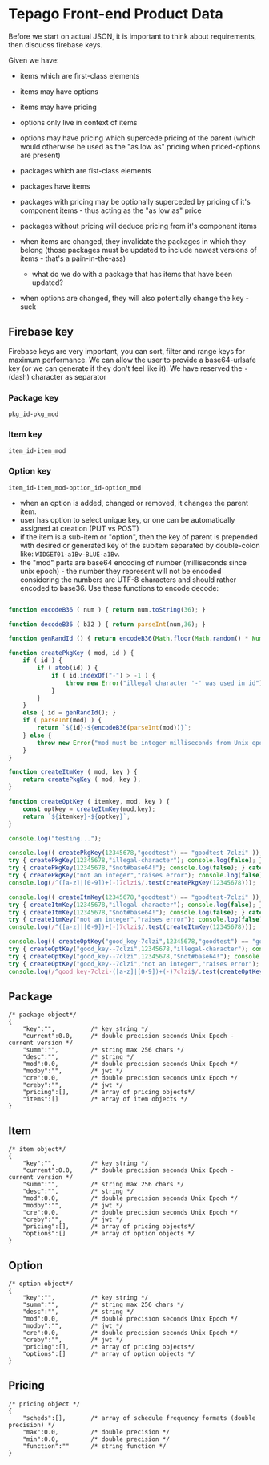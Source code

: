 # Tepago Front-end Product Data

Before we start on actual JSON, it is important to think about requirements, then discucss firebase keys.

Given we have:

- items which are first-class elements
- items may have options
- items may have pricing
- options only live in context of items
- options may have pricing which supercede pricing of the parent (which would otherwise be used as the "as low as" pricing when priced-options are present)
- packages which are fist-class elements
- packages have items
- packages with pricing may be optionally superceded by pricing of it's component items - thus acting as the "as low as" price 
- packages without pricing will deduce pricing from it's component items

- when items are changed, they invalidate the packages in which they belong (those packages must be updated to include newest versions of items - that's a pain-in-the-ass)
  - what do we do with a package that has items that have been updated?

- when options are changed, they will also potentially change the key - suck


## Firebase key
Firebase keys are very important, you can sort, filter and range keys for maximum performance.
We can allow the user to provide a base64-urlsafe key (or we can generate if they don't feel like it). We have reserved the ```-``` (dash) character as separator

### Package key
```
pkg_id-pkg_mod
```

### Item key
```
item_id-item_mod
```

### Option key
```
item_id-item_mod-option_id-option_mod
```

- when an option is added, changed or removed, it changes the parent item.
- user has option to select unique key, or one can be automatically assigned at creation (PUT vs POST)
- if the item is a sub-item or "option", then the key of parent is prepended with desired or generated key of the subitem separated by double-colon like: ```WIDGET01-a1Bv-BLUE-a1Bv```. 
- the "mod" parts are base64 encoding of number (milliseconds since unix epoch) - the number they represent will not be encoded considering the numbers are UTF-8 characters and should rather encoded to base36. Use these functions to encode decode:

```javascript

function encodeB36 ( num ) { return num.toString(36); }

function decodeB36 ( b32 ) { return parseInt(num,36); }

function genRandId () { return encodeB36(Math.floor(Math.random() * Number.MAX_SAFE_INTEGER)); }

function createPkgKey ( mod, id ) {
	if ( id ) {
		if ( atob(id) ) {
			if ( id.indexOf("-") > -1 ) {
				throw new Error("illegal character '-' was used in id");
			}
		}
	}
	else { id = genRandId(); }
	if ( parseInt(mod) ) {
		return `${id}-${encodeB36(parseInt(mod))}`;
	} else {
		throw new Error("mod must be integer milliseconds from Unix epoch");
	}
}

function createItmKey ( mod, key ) {
	return createPkgKey ( mod, key );
}

function createOptKey ( itemkey, mod, key ) {
	const optkey = createItmKey(mod,key);
	return `${itemkey}-${optkey}`;
}

console.log("testing...");

console.log(( createPkgKey(12345678,"goodtest") == "goodtest-7clzi" ));
try { createPkgKey(12345678,"illegal-character"); console.log(false); } catch (e) { console.log(true); } 
try { createPkgKey(12345678,"$not#base64!"); console.log(false); } catch (e) { console.log(true); }
try { createPkgKey("not an integer","raises error"); console.log(false); } catch (e) { console.log(true); }
console.log(/^([a-z]|[0-9])+(-)7clzi$/.test(createPkgKey(12345678)));

console.log(( createItmKey(12345678,"goodtest") == "goodtest-7clzi" ));
try { createItmKey(12345678,"illegal-character"); console.log(false); } catch (e) { console.log(true); } 
try { createItmKey(12345678,"$not#base64!"); console.log(false); } catch (e) { console.log(true); }
try { createItmKey("not an integer","raises error"); console.log(false); } catch (e) { console.log(true); }
console.log(/^([a-z]|[0-9])+(-)7clzi$/.test(createItmKey(12345678)));

console.log(( createOptKey("good_key-7clzi",12345678,"goodtest") == "good_key-7clzi-goodtest-7clzi" ));
try { createOptKey("good_key--7clzi",12345678,"illegal-character"); console.log(false); } catch (e) { console.log(true); } 
try { createOptKey("good_key--7clzi",12345678,"$not#base64!"); console.log(false); } catch (e) { console.log(true); }
try { createOptKey("good_key--7clzi","not an integer","raises error"); console.log(false); } catch (e) { console.log(true); }
console.log(/^good_key-7clzi-([a-z]|[0-9])+(-)7clzi$/.test(createOptKey("good_key-7clzi",12345678)));


```

## Package
```jsonc
/* package object*/
{
	"key":"",          /* key string */
	"current":0.0,     /* double precision seconds Unix Epoch - current version */
	"summ":"",         /* string max 256 chars */
	"desc":"",         /* string */
	"mod":0.0,         /* double precision seconds Unix Epoch */
	"modby":"",        /* jwt */
	"cre":0.0,         /* double precision seconds Unix Epoch */
	"creby":"",        /* jwt */
	"pricing":[],      /* array of pricing objects*/
	"items":[]         /* array of item objects */
}
```

## Item
```jsonc
/* item object*/
{
	"key":"",          /* key string */
	"current":0.0,     /* double precision seconds Unix Epoch - current version */
	"summ":"",         /* string max 256 chars */
	"desc":"",         /* string */
	"mod":0.0,         /* double precision seconds Unix Epoch */
	"modby":"",        /* jwt */
	"cre":0.0,         /* double precision seconds Unix Epoch */
	"creby":"",        /* jwt */
	"pricing":[],      /* array of pricing objects*/
	"options":[]       /* array of option objects */
}
```

## Option
```jsonc
/* option object*/
{
	"key":"",          /* key string */
	"summ":"",         /* string max 256 chars */
	"desc":"",         /* string */
	"mod":0.0,         /* double precision seconds Unix Epoch */
	"modby":"",        /* jwt */
	"cre":0.0,         /* double precision seconds Unix Epoch */
	"creby":"",        /* jwt */
	"pricing":[],      /* array of pricing objects*/
	"options":[]       /* array of option objects */
}
```

## Pricing
```jsonc
/* pricing object */
{
	"scheds":[],       /* array of schedule frequency formats (double precision) */
	"max":0.0,         /* double precision */
	"min":0.0,         /* double precision */
	"function":""      /* string function */
}
```
